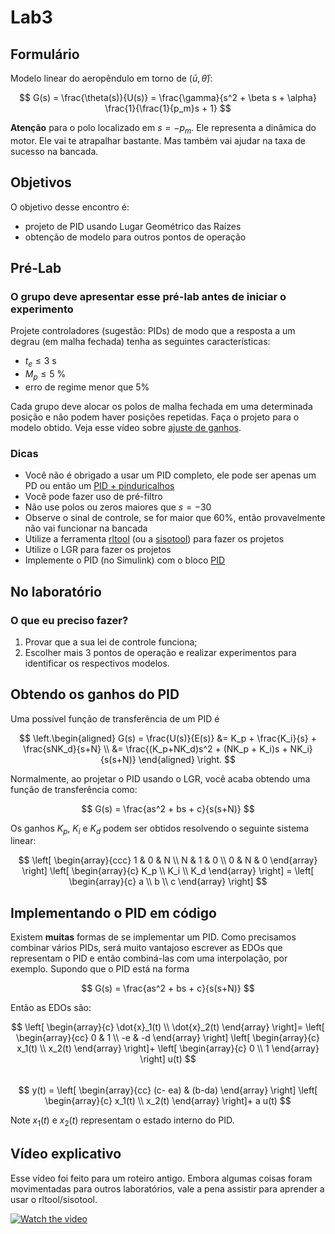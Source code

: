 
# Lab3

## Formulário

Modelo linear do aeropêndulo em torno de ($\bar{u}, \bar{\theta}$):

$$ G(s) = \frac{\theta(s)}{U(s)} = \frac{\gamma}{s^2 + \beta s + \alpha} \frac{1}{\frac{1}{p_m}s + 1} $$

**Atenção** para o polo localizado em $s = -p_m$. Ele representa a dinâmica do motor. Ele vai te atrapalhar bastante. Mas também vai ajudar na taxa de sucesso na bancada.

## Objetivos

O objetivo desse encontro é:

- projeto de PID usando Lugar Geométrico das Raízes
- obtenção de modelo para outros pontos de operação

## Pré-Lab

### O grupo deve apresentar esse pré-lab antes de iniciar o experimento

Projete controladores (sugestão: PIDs) de modo que a resposta a um degrau (em malha fechada) tenha as seguintes características:

- $t_e \leq 3$ s
- $M_p \leq 5$ %
- erro de regime menor que 5%

Cada grupo deve alocar os polos de malha fechada em uma determinada posição e não podem haver posições repetidas. Faça o projeto para o modelo obtido. Veja esse vídeo sobre [ajuste de ganhos](https://www.youtube.com/watch?v=YiUjAV1bhKs).

### Dicas

- Você não é obrigado a usar um PID completo, ele pode ser apenas um PD ou então um [PID + pinduricalhos](https://www.google.com.br/books/edition/PID_Controllers/FsyhngEACAAJ?hl=pt-BR&sa=X&ved=2ahUKEwis1tS_86GIAxX2rpUCHfDFFkoQiqUDegQIAxAC)
- Você pode fazer uso de pré-filtro
- Não use polos ou zeros maiores que $s = -30$
- Observe o sinal de controle, se for maior que 60%, então provavelmente não vai funcionar na bancada
- Utilize a ferramenta [rltool](https://www.mathworks.com/help/control/ug/root-locus-design.html) (ou a [sisotool](https://www.mathworks.com/help/control/ref/controlsystemdesigner-app.html)) para fazer os projetos
- Utilize o LGR para fazer os projetos
- Implemente o PID (no Simulink) com o bloco [PID](https://www.mathworks.com/help/simulink/slref/pidcontroller.html)

## No laboratório

### O que eu preciso fazer?

1. Provar que a sua lei de controle funciona;
2. Escolher mais 3 pontos de operação e realizar experimentos para identificar os respectivos modelos.

## Obtendo os ganhos do PID

Uma possível função de transferência de um PID é

$$  
\left.\begin{aligned}  
G(s) = \frac{U(s)}{E(s)} &= K_p + \frac{K_i}{s} + \frac{sNK_d}{s+N} \\  
&= \frac{(K_p+NK_d)s^2 + (NK_p + K_i)s + NK_i}{s(s+N)}   
\end{aligned}  
\right.  
$$

Normalmente, ao projetar o PID usando o LGR, você acaba obtendo uma função de transferência como:

$$  
G(s) = \frac{as^2 + bs + c}{s(s+N)}  
$$

Os ganhos $K_p$, $K_i$ e $K_d$ podem ser obtidos resolvendo o seguinte sistema linear:

$$  
\left[ \begin{array}{ccc}  
1 & 0 & N \\  
N & 1 & 0 \\  
0 & N & 0  
\end{array} \right]  
\left[ \begin{array}{c}  
K_p \\  
K_i \\  
K_d  
\end{array} \right] =  
\left[ \begin{array}{c}  
a \\  
b \\  
c  
\end{array} \right]  
$$

## Implementando o PID em código

Existem **muitas** formas de se implementar um PID. Como precisamos combinar vários PIDs, será muito vantajoso escrever as EDOs que representam o PID e então combiná-las com uma interpolação, por exemplo. Supondo que o PID está na forma

$$  
G(s) = \frac{as^2 + bs + c}{s(s+N)}  
$$

Então as EDOs são:

$$  
\left[ \begin{array}{c}  
\dot{x}_1(t) \\  
\dot{x}_2(t)  
\end{array} \right]=  
\left[ \begin{array}{cc}  
0 & 1 \\ -e & -d  
\end{array} \right]  
\left[ \begin{array}{c}  
x_1(t) \\ x_2(t)  
\end{array} \right]+  
\left[ \begin{array}{c}  
0 \\ 1  
\end{array} \right] u(t)  
$$  
$$  
y(t) =  
\left[ \begin{array}{cc}  
(c- ea) & (b-da) \end{array} \right]  
\left[ \begin{array}{c}  
x_1(t) \\ x_2(t)  
\end{array} \right]+  
a u(t)  
$$

Note $x_1(t)$ e $x_2(t)$ representam o estado interno do PID.

## Vídeo explicativo

Esse vídeo foi feito para um roteiro antigo. Embora algumas coisas foram movimentadas para outros laboratórios, vale a pena assistir para aprender a usar o rltool/sisotool.

[![Watch the video](https://img.freepik.com/vetores-premium/pagina-de-perfil-do-player-de-video-do-youtube-canal-do-blogger-modelo-de-interface-do-usuario-ux-do-site_73903-324.jpg)](https://youtu.be/U5Lesf2R3bE)
